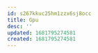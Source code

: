 ```yaml
---
id: s267kkuc25hm1zzx6sj8occ
title: Gpu
desc: ''
updated: 1681795274581
created: 1681795274581
---
```

